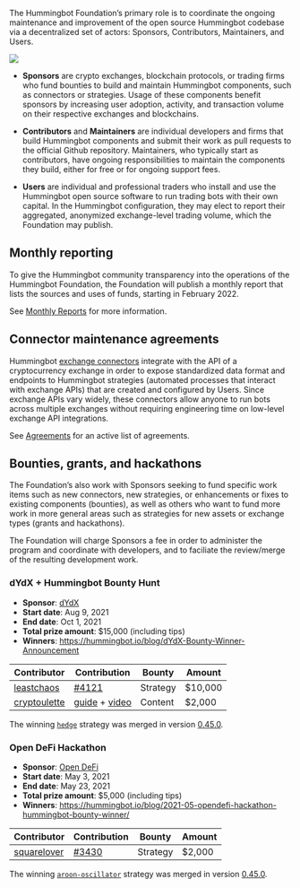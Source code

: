 The Hummingbot Foundation’s primary role is to coordinate the ongoing maintenance and improvement of the open source Hummingbot codebase via a decentralized set of actors: Sponsors, Contributors, Maintainers, and Users.

![](/assets/img/foundation-flywheel.webp)

* **Sponsors** are crypto exchanges, blockchain protocols, or trading firms who fund bounties to build and maintain Hummingbot components, such as connectors or strategies. Usage of these components benefit sponsors by increasing user adoption, activity, and transaction volume on their respective exchanges and blockchains.

* **Contributors** and **Maintainers** are individual developers and firms that build Hummingbot components and submit their work as pull requests to the official Github repository. Maintainers, who typically start as contributors, have ongoing responsibilities to maintain the components they build, either for free or for ongoing support fees.

* **Users** are individual and professional traders who install and use the Hummingbot open source software to run trading bots with their own capital. In the Hummingbot configuration, they may elect to report their aggregated, anonymized exchange-level trading volume, which the Foundation may publish.

## Monthly reporting

To give the Hummingbot community transparency into the operations of the Hummingbot Foundation, the Foundation will publish a monthly report that lists the sources and uses of funds, starting in February 2022.

See [Monthly Reports](/reporting) for more information.

## Connector maintenance agreements

Hummingbot [exchange connectors](/exchanges) integrate with the API of a cryptocurrency exchange in order to expose standardized data format and endpoints to Hummingbot strategies (automated processes that interact with exchange APIs) that are created and configured by Users. Since exchange APIs vary widely, these connectors allow anyone to run bots across multiple exchanges without requiring engineering time on low-level exchange API integrations.

See [Agreements](/maintenance/agreements) for an active list of agreements.

## Bounties, grants, and hackathons

The Foundation’s also work with Sponsors seeking to fund specific work items such as new connectors, new strategies, or enhancements or fixes to existing components (bounties), as well as others who want to fund more work in more general areas such as strategies for new assets or exchange types (grants and hackathons).

The Foundation will charge Sponsors a fee in order to administer the program and coordinate with developers, and to faciliate the review/merge of the resulting development work.

### dYdX + Hummingbot Bounty Hunt

* **Sponsor**: [dYdX](https://dydx.exchange/)
* **Start date**: Aug 9, 2021
* **End date**: Oct 1, 2021
* **Total prize amount**: $15,000 (including tips)
* **Winners**: https://hummingbot.io/blog/dYdX-Bounty-Winner-Announcement

| Contributor                                        | Contribution                                               | Bounty   | Amount     |
|----------------------------------------------------|------------------------------------------------------------|--------- | ---------- |
| [leastchaos](https://github.com/leastchaos)        | [#4121](https://github.com/hummingbot/hummingbot/pull/4121) | Strategy | $10,000    |
| [cryptoulette](https://twitter.com/cryptoulette)   | [guide](https://docs.google.com/document/d/1CuMFk7DalTUUvpDkzI9-72nC8WFre3CW/edit?usp=sharing&ouid=106910946131072781869&rtpof=true&sd=true) + [video](https://www.youtube.com/watch?v=T1rsNcFD5Cw) | Content | $2,000 |

The winning [`hedge`](/strategies/hedge/) strategy was merged in version [0.45.0](/release-notes/0.45.0/).

### Open DeFi Hackathon

* **Sponsor**: [Open DeFi](https://opendefi.network/)
* **Start date**: May 3, 2021
* **End date**: May 23, 2021
* **Total prize amount**: $5,000 (including tips)
* **Winners**: https://hummingbot.io/blog/2021-05-opendefi-hackathon-hummingbot-bounty-winner/

| Contributor                                        | Contribution                                               | Bounty   | Amount     |
|----------------------------------------------------|------------------------------------------------------------|--------- | ---------- |
| [squarelover](https://github.com/squarelover)      | [#3430](https://github.com/hummingbot/hummingbot/pull/3430) | Strategy | $2,000     |

The winning [`aroon-oscillator`](/strategies/aroon-oscillator/) strategy was merged in version [0.45.0](/release-notes/0.45.0/).

